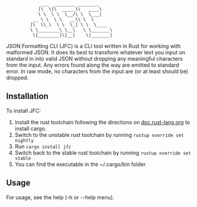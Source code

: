                  ___  ________ ________     
                |\  \|\  _____\\   ____\    
                \ \  \ \  \__/\ \  \___|    
              __ \ \  \ \   __\\ \  \       
             |\  \\_\  \ \  \_| \ \  \____  
             \ \________\ \__\   \ \_______\
              \|________|\|__|    \|_______|

JSON Formatting CLI (JFC) is a CLI tool written in Rust for working with malformed JSON. It does its best to transform whatever text you input on standard in into valid JSON without dropping any meaningful characters from the input. Any errors found along the way are emitted to standard error. In raw mode, no characters from the input are (or at least should be) dropped. 

## Installation
To install JFC: 
1. Install the rust toolchain following the directions on [doc.rust-lang.org](https://doc.rust-lang.org/cargo/getting-started/installation.html) to install cargo.
2. Switch to the unstable rust toolchain by running `rustup override set nightly`
3. Run `cargo install jfc`
4. Switch back to the stable rust toolchain by running `rustup override set stable`
5. You can find the executable in the ~/.cargo/bin folder

## Usage
For usage, see the help (-h or --help menu).
